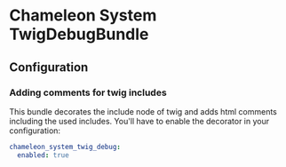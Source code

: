 Chameleon System TwigDebugBundle
================================

## Configuration

### Adding comments for twig includes

This bundle decorates the include node of twig and adds html comments including the used includes.
You'll have to enable the decorator in your configuration:

```yaml
chameleon_system_twig_debug:
  enabled: true
```